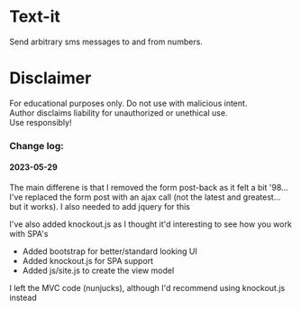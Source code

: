 # Text-it
Send arbitrary sms messages to and from numbers.  

# Disclaimer
For educational purposes only. Do not use with malicious intent.  
Author disclaims liability for unauthorized or unethical use.  
Use responsibly!  

### Change log:

#### 2023-05-29
The main differene is that I removed the form post-back as it felt a bit '98...
I've replaced the form post with an ajax call (not the latest and greatest... but it works). I also needed to add jquery for this

I've also added knockout.js as I thought it'd interesting to see how you work with SPA's

* Added bootstrap for better/standard looking UI
* Added knockout.js for SPA support
* Added js/site.js to create the view model

I left the MVC code (nunjucks), although I'd recommend using knockout.js instead 
